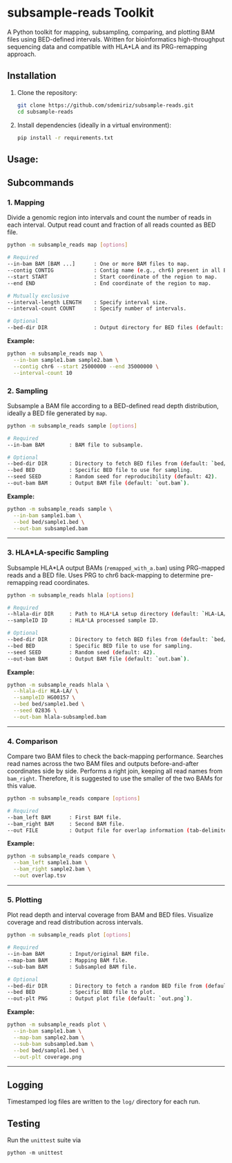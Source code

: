 # subsample-reads Toolkit

A Python toolkit for mapping, subsampling, comparing, and plotting BAM files using BED-defined intervals. Written for bioinformatics  high-throughput sequencing data and compatible with HLA*LA and its PRG-remapping approach.

## Installation

1. Clone the repository:
   ```bash
   git clone https://github.com/sdemiriz/subsample-reads.git
   cd subsample-reads
   ```
2. Install dependencies (ideally in a virtual environment):
   ```bash
   pip install -r requirements.txt
   ```

## Usage:

## Subcommands

### 1. Mapping

Divide a genomic region into intervals and count the number of reads in each interval. Output read count and fraction of all reads counted as BED file.
```bash
python -m subsample_reads map [options]

# Required
--in-bam BAM [BAM ...]      : One or more BAM files to map.
--contig CONTIG             : Contig name (e.g., chr6) present in all BAM files.
--start START               : Start coordinate of the region to map.
--end END                   : End coordinate of the region to map.

# Mutually exclusive
--interval-length LENGTH    : Specify interval size.
--interval-count COUNT      : Specify number of intervals.

# Optional
--bed-dir DIR               : Output directory for BED files (default: bed/).
```

**Example:**
```bash
python -m subsample_reads map \
  --in-bam sample1.bam sample2.bam \
  --contig chr6 --start 25000000 --end 35000000 \
  --interval-count 10
```

### 2. Sampling

Subsample a BAM file according to a BED-defined read depth distribution, ideally a BED file generated by `map`.
```bash
python -m subsample_reads sample [options]

# Required 
--in-bam BAM        : BAM file to subsample.

# Optional
--bed-dir DIR       : Directory to fetch BED files from (default: `bed/`).
--bed BED           : Specific BED file to use for sampling.
--seed SEED         : Random seed for reproducibility (default: 42).
--out-bam BAM       : Output BAM file (default: `out.bam`).
```

**Example:**
```bash
python -m subsample_reads sample \
  --in-bam sample1.bam \
  --bed bed/sample1.bed \
  --out-bam subsampled.bam
```

---

### 3. HLA*LA-specific Sampling

Subsample HLA*LA output BAMs (`remapped_with_a.bam`) using PRG-mapped reads and a BED file. Uses PRG to chr6 back-mapping to determine pre-remapping read coordinates.
```bash
python -m subsample_reads hlala [options]

# Required
--hlala-dir DIR     : Path to HLA*LA setup directory (default: `HLA-LA/`).
--sampleID ID       : HLA*LA processed sample ID.

# Optional
--bed-dir DIR       : Directory to fetch BED files from (default: `bed/`).
--bed BED           : Specific BED file to use for sampling.
--seed SEED         : Random seed (default: 42).
--out-bam BAM       : Output BAM file (default: `out.bam`).
```

**Example:**
```bash
python -m subsample_reads hlala \
  --hlala-dir HLA-LA/ \
  --sampleID HG00157 \
  --bed bed/sample1.bed \
  --seed 02836 \
  --out-bam hlala-subsampled.bam
```

---

### 4. Comparison

Compare two BAM files to check the back-mapping performance. Searches read names across the two BAM files and outputs before-and-after coordinates side by side. Performs a right join, keeping all read names from `bam_right`. Therefore, it is suggested to use the smaller of the two BAMs for this value.
```bash
python -m subsample_reads compare [options]

# Required
--bam_left BAM      : First BAM file.
--bam_right BAM     : Second BAM file.
--out FILE          : Output file for overlap information (tab-delimited).
```

**Example:**
```bash
python -m subsample_reads compare \
  --bam_left sample1.bam \
  --bam_right sample2.bam \
  --out overlap.tsv
```

---

### 5. Plotting
Plot read depth and interval coverage from BAM and BED files. Visualize coverage and read distribution across intervals.

```bash
python -m subsample_reads plot [options]

# Required
--in-bam BAM        : Input/original BAM file.
--map-bam BAM       : Mapping BAM file.
--sub-bam BAM       : Subsampled BAM file.

# Optional
--bed-dir DIR       : Directory to fetch a random BED file from (default: `bed/`).
--bed BED           : Specific BED file to plot.
--out-plt PNG       : Output plot file (default: `out.png`).
```

**Example:**
```bash
python -m subsample_reads plot \
  --in-bam sample1.bam \
  --map-bam sample2.bam \
  --sub-bam subsampled.bam \
  --bed bed/sample1.bed \
  --out-plt coverage.png
```

---

## Logging

Timestamped log files are written to the `log/` directory for each run.

## Testing

Run the `unittest` suite via 

```
python -m unittest
```
